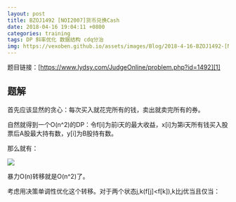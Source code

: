 ```yaml
---
layout: post
title: BZOJ1492 [NOI2007]货币兑换Cash
date: 2018-04-16 19:04:11 +0800
categories: training
tags: DP 斜率优化 数据结构 cdq分治
img: https://vexoben.github.io/assets/images/Blog/2018-4-16-BZOJ1492-[Noi2007]货币兑换Cash
---
```


题目链接：[https://www.lydsy.com/JudgeOnline/problem.php?id=1492][1]

## **题解**

首先应该显然的贪心：每次买入就花完所有的钱，卖出就卖完所有的券。

自然就得到一个O(n^2)的DP：令f[i]为前i天的最大收益，x[i]为第i天所有钱买入股票后A股最大持有数，y[i]为B股持有数。

那么就有：

![][2]

暴力O(n)转移就是O(n^2)了。

考虑用决策单调性优化这个转移。对于两个状态j,k(f[j]<f[k]),k比j优当且仅当：



[1]:https://www.lydsy.com/JudgeOnline/problem.php?id=1492
[2]: https://vexoben.github.io/assets/images/Blog/2018-4-16-BZOJ1492-%5BNoi2007%5D%E8%B4%A7%E5%B8%81%E5%85%91%E6%8D%A2Cash%282%29.JPG